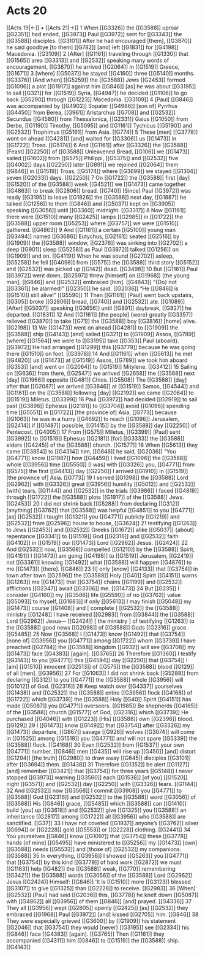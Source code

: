 # Acts 20
[[Acts 19|←]] • [[Acts 21|→]]
1 When [[G3326]] the [[G3588]] uproar [[G2351]] had ended, [[G3973]] Paul [[G3972]] sent for [[G3343]] the [[G3588]] disciples. [[G3101]] After he had encouraged [them], [[G3870]] he said goodbye [to them] [[G782]] [and] left [[G1831]] for [[G4198]] Macedonia. [[G3109]] 
2 [After] [[G1161]] traveling through [[G1330]] that [[G1565]] area [[G3313]] and [[G2532]] speaking many words of encouragement, [[G3870]] he arrived [[G2064]] in [[G1519]] Greece, [[G1671]] 
3 [where] [[G5037]] he stayed [[G4160]] three [[G5140]] months. [[G3376]] [And when] [[G5259]] the [[G3588]] Jews [[G2453]] formed [[G1096]] a plot [[G1917]] against him [[G846]] [as] he was about [[G3195]] to sail [[G321]] for [[G1519]] Syria, [[G4947]] he decided [[G1106]] to go back [[G5290]] through [[G1223]] Macedonia. [[G3109]] 
4 [Paul] [[G846]] was accompanied by [[G4902]] Sopater [[G4986]] [son of] Pyrrhus [[G4450]] from Berea, [[G961]] Aristarchus [[G708]] and [[G2532]] Secundus [[G4580]] from Thessalonica, [[G2331]] Gaius [[G1050]] from Derbe, [[G1190]] Timothy, [[G5095]] and [[G1161]] Tychicus [[G5190]] and [[G2532]] Trophimus [[G5161]] from Asia. [[G774]] 
5 These [men] [[G3778]] went on ahead [[G4281]] [and] waited for [[G3306]] us [[G1473]] in [[G1722]] Troas. [[G5174]] 
6 And [[G1161]] after [[G3326]] the [[G3588]] [Feast] [[G2250]] of [[G3588]] Unleavened Bread, [[G106]] we [[G1473]] sailed [[G1602]] from [[G575]] Philippi, [[G5375]] and [[G2532]] five [[G4002]] days [[G2250]] later [[G891]] we rejoined [[G2064]] them [[G846]] in [[G1519]] Troas, [[G5174]] where [[G3699]] we stayed [[G1304]] seven [[G2033]] days. [[G2250]] 
7 On [[G1722]] the [[G3588]] first [day] [[G1520]] of the [[G3588]] week [[G4521]] we [[G1473]] came together [[G4863]] to break [[G2806]] bread. [[G740]] [Since] Paul [[G3972]] was ready [[G3195]] to leave [[G1826]] the [[G3588]] next day, [[G1887]] he talked [[G1256]] to them [[G846]] and [[G5037]] kept on [[G3905]] speaking [[G3056]] until [[G3360]] midnight. [[G3317]] 
8 Now [[G1161]] there were [[G1510]] many [[G2425]] lamps [[G2985]] in [[G1722]] the [[G3588]] upper room [[G5253]] where [[G3757]] we were [[G1510]] gathered. [[G4863]] 
9 And [[G1161]] a certain [[G5100]] young man [[G3494]] named [[G3686]] Eutychus, [[G2161]] seated [[G2516]] by [[G1909]] the [[G3588]] window, [[G2376]] was sinking into [[G2702]] a deep [[G901]] sleep [[G5258]] as Paul [[G3972]] talked [[G1256]] on [[G1909]] and on. [[G4119]] When he was sound [[G2702]] asleep, [[G5258]] he fell [[G4098]] from [[G575]] the [[G3588]] third story [[G5152]] and [[G2532]] was picked up [[G142]] dead. [[G3498]] 
10 But [[G1161]] Paul [[G3972]] went down, [[G2597]] threw [himself] on [[G1968]] [the young man], [[G846]] and [[G2532]] embraced [him]. [[G4843]] “{Do} not [[G3361]] be alarmed!” [[G2350]] he said. [[G2036]] “He [[G846]] is [[G1510]] still alive!” [[G5590]] 
11 Then [[G1161]] [Paul] went back upstairs, [[G305]] broke [[G2806]] bread, [[G740]] and [[G2532]] ate. [[G1089]] [After] [[G5037]] speaking [[G3656]] until [[G891]] daybreak, [[G827]] he departed. [[G1831]] 
12 And [[G1161]] [the people] {were} greatly [[G3357]] relieved [[G3870]] to take [[G71]] the [[G3588]] boy [[G3816]] [home] alive. [[G2198]] 
13 We [[G1473]] went on ahead [[G4281]] to [[G1909]] the [[G3588]] ship [[G4143]] [and] sailed [[G321]] to [[G1909]] Assos, [[G789]] [where] [[G1564]] we were to [[G3195]] take [[G353]] Paul {aboard}. [[G3972]] He had arranged [[G1299]] this [[G3779]] because he was going there [[G1510]] on foot. [[G3978]] 
14 And [[G1161]] when [[G5613]] he met [[G4820]] us [[G1473]] at [[G1519]] Assos, [[G789]] we took him aboard [[G353]] [and] went on [[G2064]] to [[G1519]] Mitylene. [[G3412]] 
15 Sailing on [[G636]] from there, [[G2547]] we arrived [[G2658]] the [[G3588]] next [day] [[G1966]] opposite [[G481]] Chios. [[G5508]] The [[G3588]] [day] after that [[G2087]] we arrived [[G3846]] at [[G1519]] Samos, [[G4544]] and [[G1161]] on the [[G3588]] following [day] [[G2192]] we came [[G2064]] to [[G1519]] Miletus. [[G3399]] 
16 Paul [[G3972]] had decided [[G2919]] to sail past [[G3896]] Ephesus [[G2181]] to [[G3704]] avoid [[G1096]] spending time [[G5551]] in [[G1722]] [the province of] Asia, [[G773]] because [[G1063]] he was in a hurry [[G4692]] to reach [[G1096]] Jerusalem, [[G2414]] if [[G1487]] possible, [[G1415]] by the [[G3588]] day [[G2250]] of Pentecost. [[G4005]] 
17 From [[G575]] Miletus, [[G3399]] [Paul] sent [[G3992]] to [[G1519]] Ephesus [[G2181]] [for] [[G3333]] the [[G3588]] elders [[G4245]] of the [[G3588]] church. [[G1577]] 
18 When [[G5613]] they came [[G3854]] to [[G4314]] him, [[G846]] he said, [[G2036]] “You [[G4771]] know [[G1987]] how [[G4459]] I lived [[G1096]] the [[G3588]] whole [[G3956]] time [[G5550]] [I was] with [[G3326]] you, [[G4771]] from [[G575]] the first [[G4413]] day [[G2250]] I arrived [[G1910]] in [[G1519]] [the province of] Asia. [[G773]] 
19 I served [[G1398]] the [[G3588]] Lord [[G2962]] with [[G3326]] great [[G3956]] humility [[G5012]] and [[G2532]] [with] tears, [[G1144]] and [[G2532]] in the trials [[G3986]] I faced [[G4819]] through [[G1722]] the [[G3588]] plots [[G1917]] of the [[G3588]] Jews. [[G2453]] 
20 I did not shrink back [[G5288]] from declaring [[G312]] [anything] [[G3762]] that [[G3588]] was helpful [[G4851]] to you [[G4771]] [as] [[G2532]] I taught [[G1321]] you [[G4771]] publicly [[G1219]] and [[G2532]] from [[G2596]] house to house, [[G3624]] 
21 testifying [[G1263]] to Jews [[G2453]] and [[G2532]] Greeks [[G1672]] alike [[G5037]] {about} repentance [[G3341]] to [[G1519]] God [[G2316]] and [[G2532]] faith [[G4102]] in [[G1519]] our [[G1473]] Lord [[G2962]] Jesus. [[G2424]] 
22 And [[G2532]] now, [[G3568]] compelled [[G1210]] by the [[G3588]] Spirit, [[G4151]] I [[G1473]] am going [[G4198]] to [[G1519]] Jerusalem, [[G2419]] not [[G3361]] knowing [[G1492]] what [[G3588]] will happen [[G4876]] to me [[G1473]] [there]. [[G846]] 
23 [I] only [know] [[G4133]] that [[G3754]] in town after town [[G2596]] the [[G3588]] Holy [[G40]] Spirit [[G4151]] warns [[G1263]] me [[G1473]] that [[G3754]] chains [[G1199]] and [[G2532]] afflictions [[G2347]] await [[G3306]] me. [[G1473]] 
24 But [[G235]] I consider [[G4160]] my [[G3588]] life [[G5590]] of no [[G3762]] value [[G5093]] to myself, [[G1683]] if only [[G5613]] I may finish [[G5048]] my [[G1473]] course [[G1408]] and [ complete ] [[G2532]] the [[G3588]] ministry [[G1248]] I have received [[G2983]] from [[G3844]] the [[G3588]] Lord [[G2962]] Jesus— [[G2424]] [ the ministry ] of testifying [[G1263]] to the [[G3588]] good news [[G2098]] of [[G3588]] Gods [[G2316]] grace. [[G5485]] 
25 Now [[G3568]] I [[G1473]] know [[G1492]] that [[G3754]] [none of] [[G3956]] you [[G4771]] among [[G1722]] whom [[G3739]] I have preached [[G2784]] the [[G3588]] kingdom [[G932]] will see [[G3708]] my [[G1473]] face [[G4383]] [again]. [[G3765]] 
26 Therefore [[G1360]] I testify [[G3143]] to you [[G4771]] this [[G4594]] day [[G2250]] that [[G3754]] I [am] [[G1510]] innocent [[G2513]] of [[G575]] the [[G3588]] blood [[G129]] of all [men]. [[G3956]] 
27 For [[G1063]] I did not shrink back [[G5288]] from declaring [[G312]] to you [[G4771]] the [[G3588]] whole [[G3956]] will [[G1012]] of God. [[G2316]] 
28 Keep watch over [[G4337]] yourselves [[G1438]] and [[G2532]] the [[G3588]] entire [[G3956]] flock [[G4168]] of [[G1722]] which [[G3739]] the [[G3588]] Holy [[G40]] Spirit [[G4151]] has made [[G5087]] you [[G4771]] overseers. [[G1985]] Be shepherds [[G4165]] of the [[G3588]] church [[G1577]] of God, [[G2316]] which [[G3739]] He purchased [[G4046]] with [[G1223]] [His] [[G3588]] own [[G2398]] blood. [[G129]] 
29 I [[G1473]] know [[G1492]] that [[G3754]] after [[G3326]] my [[G1473]] departure, [[G867]] savage [[G926]] wolves [[G3074]] will come in [[G1525]] among [[G1519]] you [[G4771]] and will not spare [[G5339]] the [[G3588]] flock. [[G4168]] 
30 Even [[G2532]] from [[G1537]] your own [[G4771]] number, [[G846]] men [[G435]] will rise up [[G450]] [and] distort [[G1294]] [the truth] [[G2980]] to draw away [[G645]] disciples [[G3101]] after [[G3694]] them. [[G1438]] 
31 Therefore [[G1352]] be alert [[G1127]] [and] remember [[G3421]] that [[G3754]] for three years [[G5148]] I never stopped [[G3973]] warning [[G3560]] each [[G1538]] [of you] [[G1520]] night [[G3571]] and [[G2532]] day [[G2250]] with [[G3326]] tears. [[G1144]] 
32 And [[G2532]] now [[G3568]] I commit [[G3908]] you [[G4771]] to [[G3588]] God [[G2316]] and [[G2532]] to the [[G3588]] word [[G3056]] of [[G3588]] His [[G846]] grace, [[G5485]] which [[G3588]] can [[G1410]] build [you] up [[G3618]] and [[G2532]] give [[G1325]] you [[G3588]] an inheritance [[G2817]] among [[G1722]] all [[G3956]] who [[G3588]] are sanctified. [[G37]] 
33 I have not coveted [[G1937]] anyone’s [[G3762]] silver [[G694]] or [[G2228]] gold [[G5553]] or [[G2228]] clothing. [[G2441]] 
34 You yourselves [[G846]] know [[G1097]] that [[G3754]] these [[G3778]] hands [of mine] [[G5495]] have ministered to [[G5256]] my [[G1473]] [own] [[G3588]] needs [[G5532]] and [those of] [[G2532]] my companions. [[G3588]] 
35 In everything, [[G3956]] I showed [[G5263]] you [[G4771]] that [[G3754]] by this kind [[G3779]] of hard work [[G2872]] we must [[G1163]] help [[G482]] the [[G3588]] weak, [[G770]] remembering [[G3421]] the [[G3588]] words [[G3056]] of the [[G3588]] Lord [[G2962]] Jesus [[G2424]] Himself: [[G846]] ‘It is [[G1510]] more [[G3123]] blessed [[G3107]] to give [[G1325]] than [[G2228]] to receive. [[G2983]] 
36 [When] [[G2532]] [Paul] had said [[G2036]] this, [[G3778]] he knelt down [[G5087]] with [[G4862]] all [[G3956]] of them [[G846]] [and] prayed. [[G4336]] 
37 They all [[G3956]] wept [[G2805]] openly [[G2425]] [as] [[G2532]] they embraced [[G1968]] Paul [[G3972]] [and] kissed [[G2705]] him. [[G846]] 
38 They were especially grieved [[G3600]] by [[G1909]] his statement [[G2046]] that [[G3754]] they would [never] [[G3195]] see [[G2334]] his [[G846]] face [[G4383]] [again]. [[G3765]] Then [[G1161]] they accompanied [[G4311]] him [[G846]] to [[G1519]] the [[G3588]] ship. [[G4143]] 
